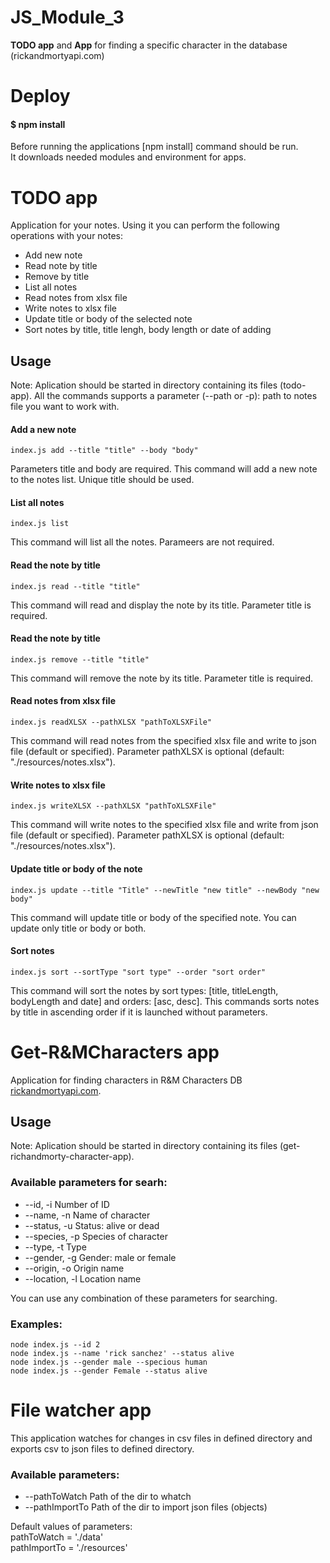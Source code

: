 # JS_Module_3
**TODO app** and **App** for finding a specific character in the database (rickandmortyapi.com)

# Deploy

#### $ npm install

Before running the applications [npm install] command should be run.<br>
It downloads needed modules and environment for apps.

# TODO app
Application for your notes. Using it you can perform the following operations with your notes: 
- Add new note
- Read note by title
- Remove by title
- List all notes
- Read notes from xlsx file
- Write notes to xlsx file
- Update title or body of the selected note
- Sort notes by title, title lengh, body length or date of adding

## Usage
Note: Aplication should be started in directory containing its files (todo-app).
All the commands supports a parameter (--path or -p): path to notes file you want to work with.

#### Add a new note
```
index.js add --title "title" --body "body"
```
Parameters title and body are required.
This command will add a new note to the notes list. Unique title should be used.

#### List all notes
```
index.js list
```
This command will list all the notes. Parameers are not required.

#### Read the note by title
```
index.js read --title "title"
```
This command will read and display the note by its title. Parameter title is required.

#### Read the note by title
```
index.js remove --title "title"
```
This command will remove the note by its title. Parameter title is required.

#### Read notes from xlsx file
```
index.js readXLSX --pathXLSX "pathToXLSXFile"
```
This command will read notes from the specified xlsx file and write to json file (default or specified). Parameter pathXLSX is optional (default: "./resources/notes.xlsx").

#### Write notes to xlsx file
```
index.js writeXLSX --pathXLSX "pathToXLSXFile"
```
This command will write notes to the specified xlsx file and write from json file (default or specified). Parameter pathXLSX is optional (default: "./resources/notes.xlsx").

#### Update title or body of the note
```
index.js update --title "Title" --newTitle "new title" --newBody "new body"
```
This command will update title or body of the specified note. You can update only title or body or both.

#### Sort notes
```
index.js sort --sortType "sort type" --order "sort order"
```
This command will sort the notes by sort types: [title, titleLength, bodyLength and date] and orders: [asc, desc]. This commands sorts notes by title in ascending order if it is launched without parameters.


# Get-R&MCharacters app
Application for finding characters in R&M Characters DB [rickandmortyapi.com](https://rickandmortyapi.com/).

## Usage
Note: Aplication should be started in directory containing its files (get-richandmorty-character-app).

### Available parameters for searh:

* --id, -i         Number of ID
* --name, -n       Name of character
* --status, -u     Status: alive or dead
* --species, -p    Species of character
* --type, -t       Type
* --gender, -g     Gender: male or female
* --origin, -o     Origin name
* --location, -l   Location name

You can use any combination of these parameters for searching.

### Examples:
`node index.js --id 2`<br>
`node index.js --name 'rick sanchez' --status alive`<br>
`node index.js --gender male --specious human`<br>
`node index.js --gender Female --status alive`<br>


# File watcher app
This application watches for changes in csv files in defined directory and exports csv to json files to defined directory.

### Available parameters:

* --pathToWatch        Path of the dir to whatch
* --pathImportTo       Path of the dir to import json files (objects)

Default values of parameters: <br>
pathToWatch = './data'<br>
pathImportTo = './resources'